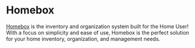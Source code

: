 # Homebox

[Homebox](https://homebox.software/en/) is the inventory and organization system built for the Home User!
With a focus on simplicity and ease of use, Homebox is the perfect solution for your home inventory,
organization, and management needs.
